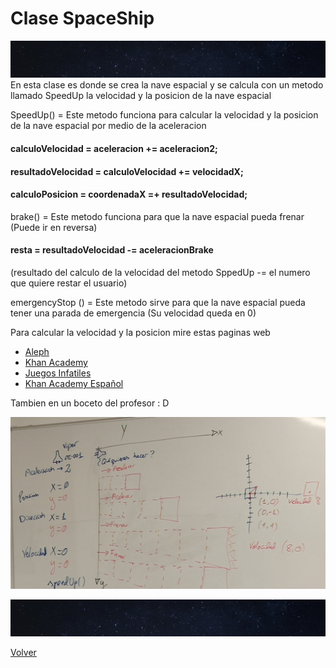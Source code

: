 # Clase SpaceShip

![](../imagenes/Universo.jpg)
En esta clase es donde se crea la nave espacial y se calcula con un metodo 
llamado SpeedUp la velocidad y la posicion de la nave espacial 

SpeedUp() = Este metodo funciona para calcular la velocidad y la posicion de la nave espacial
por medio de la aceleracion 

#### calculoVelocidad = aceleracion += aceleracion2;
#### resultadoVelocidad = calculoVelocidad += velocidadX;
#### calculoPosicion = coordenadaX =+ resultadoVelocidad;

brake() = Este metodo funciona para que la nave espacial pueda frenar (Puede ir en reversa)
#### resta = resultadoVelocidad -= aceleracionBrake
(resultado del calculo de la velocidad del metodo SppedUp -= el numero que quiere restar el usuario)

emergencyStop () = Este metodo sirve para que la nave espacial pueda tener una parada de emergencia
(Su velocidad queda en 0)

Para calcular la velocidad y la posicion mire estas paginas web 
* [Aleph](https://aleph.org.mx/cual-es-la-formula-para-calcular-la-velocidad#:~:text=Velocidad%20%3D%20Distancia%20%2F%20Tiempo%20%3D%20V%3DD%2FT.)
* [Khan Academy](https://es.khanacademy.org/science/physics/one-dimensional-motion/displacement-velocity-time/v/calculating-average-velocity-or-speed)
* [Juegos Infatiles](https://juegosinfantiles.bosquedefantasias.com/matematicas/como-calcular-velocidad-aceleracion)
* [Khan Academy Español](https://www.youtube.com/watch?v=FrQAtqBras4)

Tambien en un boceto del profesor : D

![](../imagenes/boceto.jpg)

![](../imagenes/Universo.jpg)

[Volver](../README.md)
